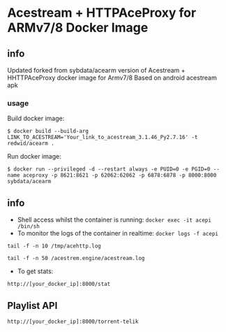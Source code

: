 # Acestream + HTTPAceProxy for ARMv7/8 Docker Image


## info
Updated forked from sybdata/acearm version of Acestream + HHTTPAceProxy docker image for Armv7/8
Based on android acestream apk


### usage

Build docker image:

```
$ docker build --build-arg LINK_TO_ACESTREAM='Your_link_to_acestream_3.1.46_Py2.7.16' -t redwid/acearm .
```

Run docker image:
```
$ docker run --privileged -d --restart always -e PUID=0 -e PGID=0 --name aceproxy -p 8621:8621 -p 62062:62062 -p 6878:6878 -p 8000:8000 sybdata/acearm
```


## info

* Shell access whilst the container is running: `docker exec -it acepi /bin/sh`
* To monitor the logs of the container in realtime: `docker logs -f acepi`

```
tail -f -n 10 /tmp/acehttp.log
```
```
tail -f -n 50 /acestrem.engine/acestream.log
```

* To get stats:
```
http://[your_docker_ip]:8000/stat
```


## Playlist API

```
http://[your_docker_ip]:8000/torrent-telik
```
